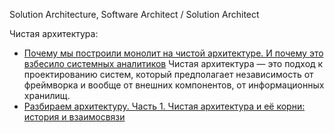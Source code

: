 Solution Architecture, Software Architect / Solution Architect 

Чистая архитектура:
- [Почему мы построили монолит на чистой архитектуре. И почему это взбесило системных аналитиков](https://habr.com/ru/companies/agima/articles/889962/)
Чистая архитектура — это подход к проектированию систем, который предполагает независимость от фреймворка и вообще от внешних компонентов, от информационных хранилищ.
- [Разбираем архитектуру. Часть 1. Чистая архитектура и её корни: история и взаимосвязи](https://habr.com/ru/articles/905148/)
